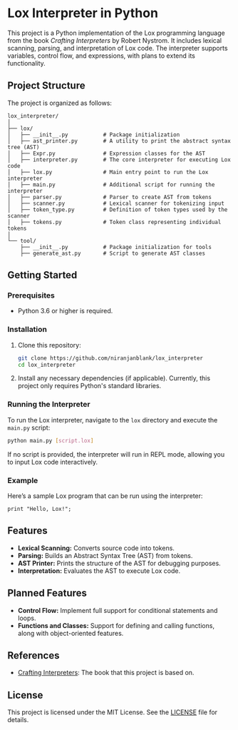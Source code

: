 
# Lox Interpreter in Python

This project is a Python implementation of the Lox programming language from the book *Crafting Interpreters* by Robert Nystrom. It includes lexical scanning, parsing, and interpretation of Lox code. The interpreter supports variables, control flow, and expressions, with plans to extend its functionality.

## Project Structure

The project is organized as follows:

```
lox_interpreter/
│
├── lox/
│   ├── __init__.py           # Package initialization
│   ├── ast_printer.py        # A utility to print the abstract syntax tree (AST)
│   ├── Expr.py               # Expression classes for the AST
│   ├── interpreter.py        # The core interpreter for executing Lox code
│   ├── lox.py                # Main entry point to run the Lox interpreter
│   ├── main.py               # Additional script for running the interpreter
│   ├── parser.py             # Parser to create AST from tokens
│   ├── scanner.py            # Lexical scanner for tokenizing input
│   ├── token_type.py         # Definition of token types used by the scanner
│   ├── tokens.py             # Token class representing individual tokens
│
└── tool/
    ├── __init__.py           # Package initialization for tools
    ├── generate_ast.py       # Script to generate AST classes
```

## Getting Started

### Prerequisites

- Python 3.6 or higher is required.

### Installation

1. Clone this repository:

   ```bash
   git clone https://github.com/niranjanblank/lox_interpreter
   cd lox_interpreter
   ```

2. Install any necessary dependencies (if applicable). Currently, this project only requires Python's standard libraries.

### Running the Interpreter

To run the Lox interpreter, navigate to the `lox` directory and execute the `main.py` script:

```bash
python main.py [script.lox]
```

If no script is provided, the interpreter will run in REPL mode, allowing you to input Lox code interactively.

### Example

Here’s a sample Lox program that can be run using the interpreter:

```lox
print "Hello, Lox!";
```

## Features

- **Lexical Scanning:** Converts source code into tokens.
- **Parsing:** Builds an Abstract Syntax Tree (AST) from tokens.
- **AST Printer:** Prints the structure of the AST for debugging purposes.
- **Interpretation:** Evaluates the AST to execute Lox code.

## Planned Features

- **Control Flow:** Implement full support for conditional statements and loops.
- **Functions and Classes:** Support for defining and calling functions, along with object-oriented features.

## References

- [Crafting Interpreters](https://craftinginterpreters.com/): The book that this project is based on.

## License

This project is licensed under the MIT License. See the [LICENSE](LICENSE) file for details.
